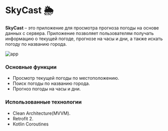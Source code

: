 # SkyCast 🌦️

**SkyCast** – это приложение для просмотра прогноза погоды на основе данных с сервера. Приложение позволяет пользователям получать информацию о текущей погоде, прогнозе на часы и дни, а также искать погоду по названию города.

![app](https://github.com/NikitaDediukhin/SkyCast/assets/90951528/aaee0da7-4694-4f92-9c5c-dd91552db7ad)

### Основные функции
- Просмотр текущей погоды по местоположению.
- Поиск погоды по названию города.
- Прогноз погоды на часы и дни.
  
### Использованные технологии
- Clean Architecture(MVVM).
- Retrofit 2.
- Kotlin Coroutines
